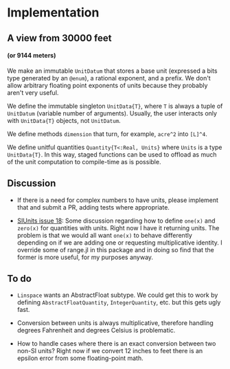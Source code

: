 # Implementation

## A view from 30000 feet
#### (or 9144 meters)

We make an immutable `UnitDatum` that stores a base unit (expressed a bits type
generated by an `@enum`), a rational exponent, and a prefix. We don't allow
arbitrary floating point exponents of units because they probably aren't very useful.

We define the immutable singleton `UnitData{T}`, where `T` is always a tuple
of `UnitDatum` (variable number of arguments). Usually, the user interacts
only with `UnitData{T}` objects, not `UnitDatum`.

We define methods `dimension` that turn, for example, `acre^2` into `[L]^4`.

We define unitful quantities `Quantity{T<:Real, Units}` where `Units` is
a type `UnitData{T}`. In this way, staged functions can be used to offload
as much of the unit computation to compile-time as is possible.

## Discussion

- If there is a need for complex numbers to have units, please implement that
and submit a PR, adding tests where appropriate.

- [SIUnits issue 18](https://github.com/Keno/SIUnits.jl/issues/18): Some discussion
regarding how to define `one(x)` and `zero(x)` for quantities with units. Right now
I have it returning units. The problem is that we would all want `one(x)` to behave
differently depending on if we are adding one or requesting multiplicative identity.
I override some of range.jl in this package and in doing so find that the former
is more useful, for my purposes anyway.

## To do

- `Linspace` wants an AbstractFloat subtype. We could get this to work by defining
  `AbstractFloatQuantity`, `IntegerQuantity`, etc. but this gets ugly fast.

- Conversion between units is always multiplicative, therefore handling
degrees Fahrenheit and degrees Celsius is problematic.

- How to handle cases where there is an exact conversion between two
non-SI units? Right now if we convert 12 inches to feet there is an epsilon
error from some floating-point math.
